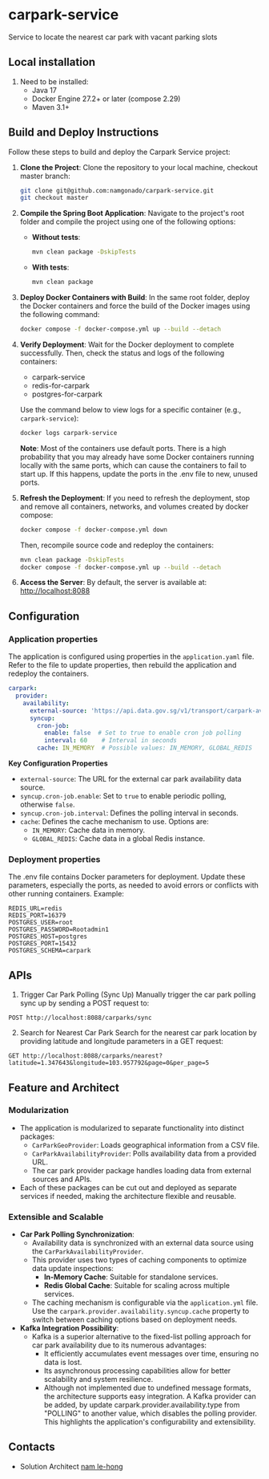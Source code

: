 # carpark-service
Service to locate the nearest car park with vacant parking slots

## Local installation
1. Need to be installed:
    - Java 17
    - Docker Engine 27.2+ or later (compose 2.29)
    - Maven 3.1+

## Build and Deploy Instructions

Follow these steps to build and deploy the Carpark Service project:

1. **Clone the Project**: Clone the repository to your local machine, checkout master branch:
   ```bash
   git clone git@github.com:namgonado/carpark-service.git
   git checkout master
   ```

2. **Compile the Spring Boot Application**: Navigate to the project's root folder and compile the project using one of the following options:
   - **Without tests**:
     ```bash
     mvn clean package -DskipTests
     ```
   - **With tests**:
     ```bash
     mvn clean package
     ```

3. **Deploy Docker Containers with Build**: In the same root folder, deploy the Docker containers and force the build of the Docker images using the following command:
   ```bash
   docker compose -f docker-compose.yml up --build --detach
   ```

4. **Verify Deployment**: Wait for the Docker deployment to complete successfully. Then, check the status and logs of the following containers:
   - carpark-service
   - redis-for-carpark
   - postgres-for-carpark

   Use the command below to view logs for a specific container (e.g., `carpark-service`):
   ```bash
   docker logs carpark-service
   ```
   **Note**: Most of the containers use default ports. There is a high probability that you may already have some Docker containers running locally with the same ports, which can cause the containers to fail to start up. If this happens, update the ports in the .env file to new, unused ports.

5. **Refresh the Deployment**: If you need to refresh the deployment, stop and remove all containers, networks, and volumes created by docker compose:
   ```bash
   docker compose -f docker-compose.yml down
   ```
   Then, recompile source code and redeploy the containers:
   ```bash
   mvn clean package -DskipTests
   docker compose -f docker-compose.yml up --build --detach
   ```
6. **Access the Server**: By default, the server is available at:
   [http://localhost:8088](http://localhost:8088)

## Configuration
### Application properties
The application is configured using properties in the `application.yaml` file. Refer to the file to update properties, then rebuild the application and redeploy the containers.

```yaml
carpark:
  provider:
    availability:
      external-source: 'https://api.data.gov.sg/v1/transport/carpark-availability'
      syncup:
        cron-job:
          enable: false  # Set to true to enable cron job polling
          interval: 60    # Interval in seconds
        cache: IN_MEMORY  # Possible values: IN_MEMORY, GLOBAL_REDIS
```
**Key Configuration Properties**

- `external-source`: The URL for the external car park availability data source.
- `syncup.cron-job.enable`: Set to `true` to enable periodic polling, otherwise `false`.
- `syncup.cron-job.interval`: Defines the polling interval in seconds.
- `cache`: Defines the cache mechanism to use. Options are:
    - `IN_MEMORY`: Cache data in memory.
    - `GLOBAL_REDIS`: Cache data in a global Redis instance.

### Deployment properties
The .env file contains Docker parameters for deployment. Update these parameters, especially the ports, as needed to avoid errors or conflicts with other running containers. Example:
```SERVER_PORT=8088
REDIS_URL=redis
REDIS_PORT=16379
POSTGRES_USER=root
POSTGRES_PASSWORD=Rootadmin1
POSTGRES_HOST=postgres
POSTGRES_PORT=15432
POSTGRES_SCHEMA=carpark
```
## APIs
1. Trigger Car Park Polling (Sync Up)
Manually trigger the car park polling sync up by sending a POST request to:

```http
POST http://localhost:8088/carparks/sync
```
2. Search for Nearest Car Park
   Search for the nearest car park location by providing latitude and longitude parameters in a GET request:

```http
GET http://localhost:8088/carparks/nearest?latitude=1.347643&longitude=103.957792&page=0&per_page=5
```
## Feature and Architect
### Modularization
- The application is modularized to separate functionality into distinct packages:
   - `CarParkGeoProvider`: Loads geographical information from a CSV file.
   - `CarParkAvailabilityProvider`: Polls availability data from a provided URL.
   - The car park provider package handles loading data from external sources and APIs.
- Each of these packages can be cut out and deployed as separate services if needed, making the architecture flexible and reusable.

### Extensible and Scalable
- **Car Park Polling Synchronization**:
   - Availability data is synchronized with an external data source using the `CarParkAvailabilityProvider`.
   - This provider uses two types of caching components to optimize data update inspections:
      - **In-Memory Cache**: Suitable for standalone services.
      - **Redis Global Cache**: Suitable for scaling across multiple services.
   - The caching mechanism is configurable via the `application.yml` file. Use the `carpark.provider.availability.syncup.cache` property to switch between caching options based on deployment needs.
- **Kafka Integration Possibility**:
  - Kafka is a superior alternative to the fixed-list polling approach for car park availability due to its numerous advantages:
     - It efficiently accumulates event messages over time, ensuring no data is lost.
     - Its asynchronous processing capabilities allow for better scalability and system resilience.
     - Although not implemented due to undefined message formats, the architecture supports easy integration. A Kafka provider can be added, by update carpark.provider.availability.type from "POLLING" to another value, which disables the polling provider. This highlights the application's configurability and extensibility.
## Contacts
- Solution Architect [nam le-hong](namgonado@gmail.com)
